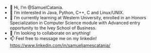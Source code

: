 - 👋 Hi, I’m @SamuelCatania.
- 👀 I’m interested in Java, Python, C++, C and Linux/UNIX.
- 🌱 I’m currently learning at Western University, enrolled in an Honors Specialization
      in Computer Science module with Advanced entry opportunity to the Ivey School of Business.
- 💞️ I’m looking to collaborate on anything!
- 📫 Feel free to message me on my linkedin! https://www.linkedin.com/in/samueljamescatania/

